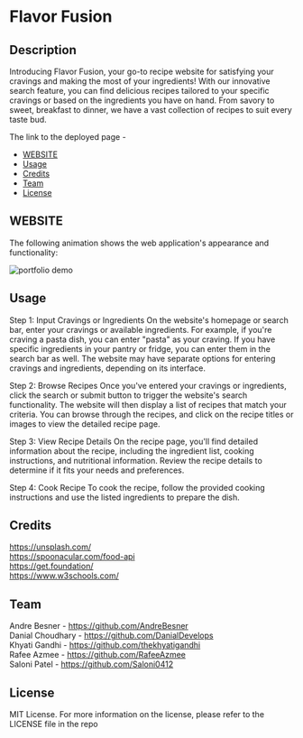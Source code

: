 # Flavor Fusion

## Description

Introducing Flavor Fusion, your go-to recipe website for satisfying your cravings and making the most of your ingredients! With our innovative search feature, you can find delicious recipes tailored to your specific cravings or based on the ingredients you have on hand. From savory to sweet, breakfast to dinner, we have a vast collection of recipes to suit every taste bud.

The link to the deployed page -

- [WEBSITE](#WEBSITE)
- [Usage](#usage)
- [Credits](#credits)
- [Team](#team)
- [License](#license)

## WEBSITE

The following animation shows the web application's appearance and functionality:

![portfolio demo](./Assets/multiple-choice-quiz.gif)

## Usage

Step 1: Input Cravings or Ingredients
On the website's homepage or search bar, enter your cravings or available ingredients. For example, if you're craving a pasta dish, you can enter "pasta" as your craving. If you have specific ingredients in your pantry or fridge, you can enter them in the search bar as well. The website may have separate options for entering cravings and ingredients, depending on its interface.

Step 2: Browse Recipes
Once you've entered your cravings or ingredients, click the search or submit button to trigger the website's search functionality. The website will then display a list of recipes that match your criteria. You can browse through the recipes, and click on the recipe titles or images to view the detailed recipe page.

Step 3: View Recipe Details
On the recipe page, you'll find detailed information about the recipe, including the ingredient list, cooking instructions, and nutritional information. Review the recipe details to determine if it fits your needs and preferences.

Step 4: Cook Recipe
To cook the recipe, follow the provided cooking instructions and use the listed ingredients to prepare the dish.

## Credits

https://unsplash.com/ </br>
https://spoonacular.com/food-api </br>
https://get.foundation/ </br>
https://www.w3schools.com/ </br>

## Team

Andre Besner - https://github.com/AndreBesner </br>
Danial Choudhary - https://github.com/DanialDevelops </br>
Khyati Gandhi - https://github.com/thekhyatigandhi </br>
Rafee Azmee - https://github.com/RafeeAzmee </br>
Saloni Patel - https://github.com/Saloni0412 </br>

## License

MIT License.
For more information on the license, please refer to the LICENSE file in the repo
